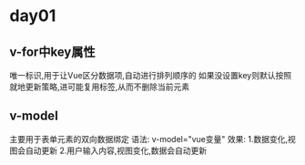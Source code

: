 # day01


## v-for中key属性
唯一标识,用于让Vue区分数据项,自动进行排列顺序的
如果没设置key则默认按照就地更新策略,进可能复用标签,从而不删除当前元素

## v-model
主要用于表单元素的双向数据绑定
语法: v-model="vue变量"
效果:
1.数据变化,视图会自动更新
2.用户输入内容,视图变化,数据会自动更新
